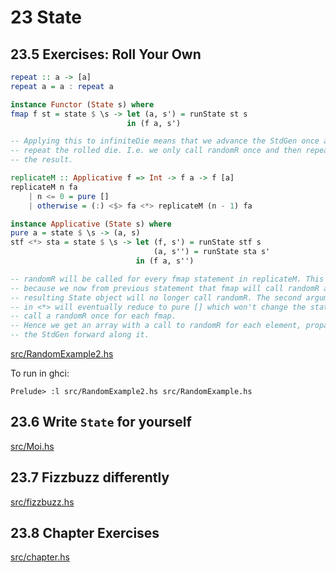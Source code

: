 # 23 State

## 23.5 Exercises: Roll Your Own

```haskell
repeat :: a -> [a]
repeat a = a : repeat a

instance Functor (State s) where
fmap f st = state $ \s -> let (a, s') = runState st s
                          in (f a, s')

-- Applying this to infiniteDie means that we advance the StdGen once and
-- repeat the rolled die. I.e. we only call randomR once and then repeat
-- the result.

replicateM :: Applicative f => Int -> f a -> f [a]
replicateM n fa
    | n <= 0 = pure []
    | otherwise = (:) <$> fa <*> replicateM (n - 1) fa

instance Applicative (State s) where
pure a = state $ \s -> (a, s)
stf <*> sta = state $ \s -> let (f, s') = runState stf s
                                (a, s'') = runState sta s'
                            in (f a, s'')

-- randomR will be called for every fmap statement in replicateM. This is
-- because we now from previous statement that fmap will call randomR and the
-- resulting State object will no longer call randomR. The second argument
-- in <*> will eventually reduce to pure [] which won't change the state and
-- call a randomR once for each fmap.
-- Hence we get an array with a call to randomR for each element, propagating
-- the StdGen forward along it.
```

[src/RandomExample2.hs](./src/RandomExample2.hs)

To run in ghci:

```shell
Prelude> :l src/RandomExample2.hs src/RandomExample.hs
```

## 23.6 Write `State` for yourself

[src/Moi.hs](./src/Moi.hs)

## 23.7 Fizzbuzz differently

[src/fizzbuzz.hs](./src/fizzbuzz.hs)

## 23.8 Chapter Exercises

[src/chapter.hs](./src/chapter.hs)